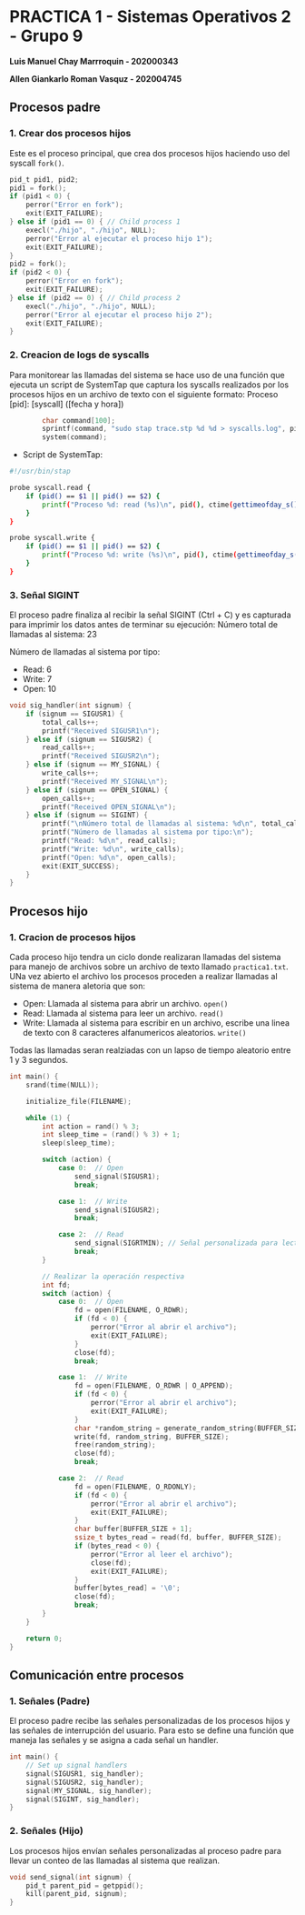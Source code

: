 # PRACTICA 1 - Sistemas Operativos 2 - Grupo 9

**Luis Manuel Chay Marrroquin - 202000343**

**Allen Giankarlo Roman Vasquz - 202004745**

## Procesos padre

### 1. Crear dos procesos hijos

Este es el proceso principal, que crea dos procesos hijos haciendo uso del syscall `fork()`.

```c
pid_t pid1, pid2;
pid1 = fork();
if (pid1 < 0) {
    perror("Error en fork");
    exit(EXIT_FAILURE);
} else if (pid1 == 0) { // Child process 1
    execl("./hijo", "./hijo", NULL);
    perror("Error al ejecutar el proceso hijo 1");
    exit(EXIT_FAILURE);
}
pid2 = fork();
if (pid2 < 0) {
    perror("Error en fork");
    exit(EXIT_FAILURE);
} else if (pid2 == 0) { // Child process 2
    execl("./hijo", "./hijo", NULL);
    perror("Error al ejecutar el proceso hijo 2");
    exit(EXIT_FAILURE);
}
```

### 2. Creacion de logs de syscalls

Para monitorear las llamadas del sistema se hace uso de una función que ejecuta un script de SystemTap que captura los syscalls realizados por los procesos hijos en un archivo de texto con el siguiente formato: Proceso [pid]: [syscall] ([fecha y hora])

```c
        char command[100];
        sprintf(command, "sudo stap trace.stp %d %d > syscalls.log", pid1, pid2);
        system(command);
```
- Script de SystemTap:
```bash
#!/usr/bin/stap

probe syscall.read {
    if (pid() == $1 || pid() == $2) {
        printf("Proceso %d: read (%s)\n", pid(), ctime(gettimeofday_s()))
    }
}

probe syscall.write {
    if (pid() == $1 || pid() == $2) {
        printf("Proceso %d: write (%s)\n", pid(), ctime(gettimeofday_s()))
    }
}
```

### 3. Señal SIGINT

El proceso padre finaliza al recibir la señal SIGINT (Ctrl + C) y es capturada para imprimir los datos antes de terminar su ejecución:
Número total de llamadas al sistema: 23

Número de llamadas al sistema por tipo:
- Read: 6
- Write: 7
- Open: 10

```c
void sig_handler(int signum) {
    if (signum == SIGUSR1) {
        total_calls++;
        printf("Received SIGUSR1\n");
    } else if (signum == SIGUSR2) {
        read_calls++;
        printf("Received SIGUSR2\n");
    } else if (signum == MY_SIGNAL) {
        write_calls++;
        printf("Received MY_SIGNAL\n");
    } else if (signum == OPEN_SIGNAL) {
        open_calls++;
        printf("Received OPEN_SIGNAL\n");
    } else if (signum == SIGINT) {
        printf("\nNúmero total de llamadas al sistema: %d\n", total_calls);
        printf("Número de llamadas al sistema por tipo:\n");
        printf("Read: %d\n", read_calls);
        printf("Write: %d\n", write_calls);
        printf("Open: %d\n", open_calls);
        exit(EXIT_SUCCESS);
    }
}
```

## Procesos hijo

### 1. Cracion de procesos hijos
Cada proceso hijo tendra un ciclo donde realizaran llamadas del sistema para manejo de archivos sobre un archivo de texto llamado `practica1.txt`. UNa vez abierto el archivo los procesos proceden a realizar llamadas al sistema de manera aletoria que son:
- Open: Llamada al sistema para abrir un archivo. `open()`
- Read: Llamada al sistema para leer un archivo. `read()`
- Write: Llamada al sistema para escribir en un archivo, escribe una linea de texto con 8 caracteres alfanumericos aleatorios. `write()`

Todas las llamadas seran realziadas con un lapso de tiempo aleatorio entre 1 y 3 segundos.

```c
int main() {
    srand(time(NULL));

    initialize_file(FILENAME);

    while (1) {
        int action = rand() % 3;
        int sleep_time = (rand() % 3) + 1;
        sleep(sleep_time);

        switch (action) {
            case 0:  // Open
                send_signal(SIGUSR1);
                break;

            case 1:  // Write
                send_signal(SIGUSR2);
                break;

            case 2:  // Read
                send_signal(SIGRTMIN); // Señal personalizada para lectura
                break;
        }

        // Realizar la operación respectiva
        int fd;
        switch (action) {
            case 0:  // Open
                fd = open(FILENAME, O_RDWR);
                if (fd < 0) {
                    perror("Error al abrir el archivo");
                    exit(EXIT_FAILURE);
                }
                close(fd);
                break;

            case 1:  // Write
                fd = open(FILENAME, O_RDWR | O_APPEND);
                if (fd < 0) {
                    perror("Error al abrir el archivo");
                    exit(EXIT_FAILURE);
                }
                char *random_string = generate_random_string(BUFFER_SIZE);
                write(fd, random_string, BUFFER_SIZE);
                free(random_string);
                close(fd);
                break;

            case 2:  // Read
                fd = open(FILENAME, O_RDONLY);
                if (fd < 0) {
                    perror("Error al abrir el archivo");
                    exit(EXIT_FAILURE);
                }
                char buffer[BUFFER_SIZE + 1];
                ssize_t bytes_read = read(fd, buffer, BUFFER_SIZE);
                if (bytes_read < 0) {
                    perror("Error al leer el archivo");
                    close(fd);
                    exit(EXIT_FAILURE);
                }
                buffer[bytes_read] = '\0';
                close(fd);
                break;
        }
    }

    return 0;
}
```

## Comunicación entre procesos

### 1. Señales (Padre)
El proceso padre recibe las señales personalizadas de los procesos hijos y las señales de interrupción del usuario. Para esto se define una función que maneja las señales y se asigna a cada señal un handler.

```c
int main() {
    // Set up signal handlers
    signal(SIGUSR1, sig_handler);
    signal(SIGUSR2, sig_handler);
    signal(MY_SIGNAL, sig_handler);
    signal(SIGINT, sig_handler);
}
``` 

### 2. Señales (Hijo)
Los procesos hijos envían señales personalizadas al proceso padre para llevar un conteo de las llamadas al sistema que realizan.

```c
void send_signal(int signum) {
    pid_t parent_pid = getppid();
    kill(parent_pid, signum);
}
```
